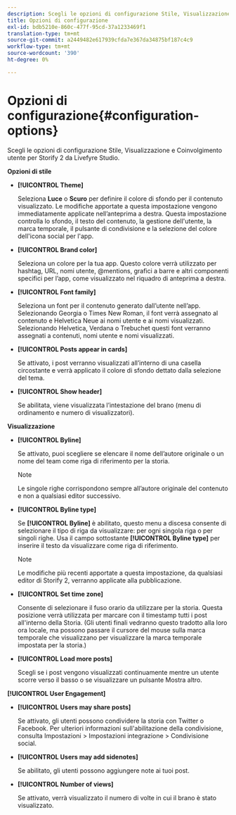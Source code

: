 ```yaml
---
description: Scegli le opzioni di configurazione Stile, Visualizzazione e Coinvolgimento utente per Storify 2 da Livefyre Studio.
title: Opzioni di configurazione
exl-id: bdb5210e-860c-477f-95cd-37a1233469f1
translation-type: tm+mt
source-git-commit: a2449482e617939cfda7e367da34875bf187c4c9
workflow-type: tm+mt
source-wordcount: '390'
ht-degree: 0%

---
```


# Opzioni di configurazione{#configuration-options}

Scegli le opzioni di configurazione Stile, Visualizzazione e Coinvolgimento utente per Storify 2 da Livefyre Studio.

**Opzioni di stile**

* **[!UICONTROL Theme]**

   Seleziona **Luce** o **Scuro** per definire il colore di sfondo per il contenuto visualizzato. Le modifiche apportate a questa impostazione vengono immediatamente applicate nell’anteprima a destra. Questa impostazione controlla lo sfondo, il testo del contenuto, la gestione dell&#39;utente, la marca temporale, il pulsante di condivisione e la selezione del colore dell&#39;icona social per l&#39;app.

* **[!UICONTROL Brand color]**

   Seleziona un colore per la tua app. Questo colore verrà utilizzato per hashtag, URL, nomi utente, @mentions, grafici a barre e altri componenti specifici per l’app, come visualizzato nel riquadro di anteprima a destra.

* **[!UICONTROL Font family]**

   Seleziona un font per il contenuto generato dall’utente nell’app. Selezionando Georgia o Times New Roman, il font verrà assegnato al contenuto e Helvetica Neue ai nomi utente e ai nomi visualizzati. Selezionando Helvetica, Verdana o Trebuchet questi font verranno assegnati a contenuti, nomi utente e nomi visualizzati.

* **[!UICONTROL Posts appear in cards]**

   Se attivato, i post verranno visualizzati all’interno di una casella circostante e verrà applicato il colore di sfondo dettato dalla selezione del tema.

* **[!UICONTROL Show header]**

   Se abilitata, viene visualizzata l’intestazione del brano (menu di ordinamento e numero di visualizzatori).

**Visualizzazione**

* **[!UICONTROL Byline]**

   Se attivato, puoi scegliere se elencare il nome dell’autore originale o un nome del team come riga di riferimento per la storia.

   >[!NOTE]
   >
   >Le singole righe corrispondono sempre all’autore originale del contenuto e non a qualsiasi editor successivo.

* **[!UICONTROL Byline type]**

   Se **[!UICONTROL Byline]** è abilitato, questo menu a discesa consente di selezionare il tipo di riga da visualizzare: per ogni singola riga o per singoli righe. Usa il campo sottostante **[!UICONTROL Byline type]** per inserire il testo da visualizzare come riga di riferimento.

   >[!NOTE]
   >
   >Le modifiche più recenti apportate a questa impostazione, da qualsiasi editor di Storify 2, verranno applicate alla pubblicazione.

* **[!UICONTROL Set time zone]**

   Consente di selezionare il fuso orario da utilizzare per la storia. Questa posizione verrà utilizzata per marcare con il timestamp tutti i post all&#39;interno della Storia. (Gli utenti finali vedranno questo tradotto alla loro ora locale, ma possono passare il cursore del mouse sulla marca temporale che visualizzano per visualizzare la marca temporale impostata per la storia.)

* **[!UICONTROL Load more posts]**

   Scegli se i post vengono visualizzati continuamente mentre un utente scorre verso il basso o se visualizzare un pulsante Mostra altro.

**[!UICONTROL User Engagement]**

* **[!UICONTROL Users may share posts]**

   Se attivato, gli utenti possono condividere la storia con Twitter o Facebook. Per ulteriori informazioni sull&#39;abilitazione della condivisione, consulta Impostazioni > Impostazioni integrazione > Condivisione social.

* **[!UICONTROL Users may add sidenotes]**

   Se abilitato, gli utenti possono aggiungere note ai tuoi post.

* **[!UICONTROL Number of views]**

   Se attivato, verrà visualizzato il numero di volte in cui il brano è stato visualizzato.
